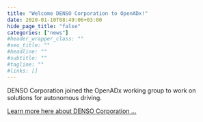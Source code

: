```yaml
---
title: "Welcome DENSO Corporation to OpenADx!"
date: 2020-01-10T08:49:06+03:00
hide_page_title: "false"
categories: ["news"]
#header_wrapper_class: ""
#seo_title: ""
#headline: ""
#subtitle: ""
#tagline: ""
#links: []
---
```


DENSO Corporation joined the OpenADx working group to work on solutions for autonomous driving. 

<!-- more -->  

[Learn more here about DENSO Corporation ...](https://www.denso.com/global/en/)